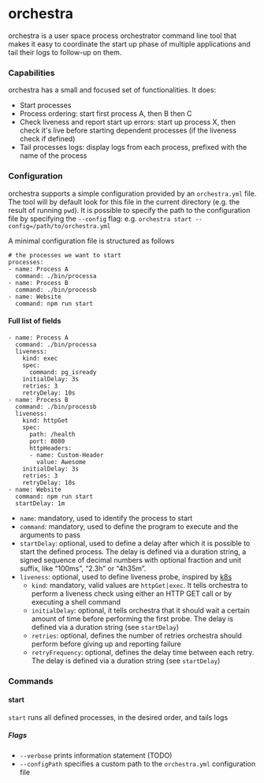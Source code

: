 # orchestra

orchestra is a user space process orchestrator command line tool that makes it easy to 
coordinate the start up phase of multiple applications and tail their logs to follow-up
on them.

### Capabilities

orchestra has a small and focused set of functionalities. It does:

- Start processes
- Process ordering: start first process A, then B then C
- Check liveness and report start up errors: start up process X, then check it's live before starting dependent processes (if the liveness check if defined)
- Tail processes logs: display logs from each process, prefixed with the name of the process

### Configuration

orchestra supports a simple configuration provided by an `orchestra.yml` file.
The tool will by default look for this file in the current directory (e.g. the result of running `pwd`).
It is possible to specify the path to the configuration file by specifying the `--config` flag:
e.g. `orchestra start --config=/path/to/orchestra.yml`

A minimal configuration file is structured as follows

```
# the processes we want to start
processes:
- name: Process A
  command: ./bin/processa
- name: Process B
  command: ./bin/processb
- name: Website
  command: npm run start
```

#### Full list of fields

```
- name: Process A
  command: ./bin/processa
  liveness:
    kind: exec
    spec:
      command: pg_isready
    initialDelay: 3s
    retries: 3
    retryDelay: 10s
- name: Process B
  command: ./bin/processb
  liveness:
    kind: httpGet
    spec:
      path: /health
      port: 8080
      httpHeaders:
      - name: Custom-Header
        value: Awesome
    initialDelay: 3s
    retries: 3
    retryDelay: 10s
- name: Website
  command: npm run start
  startDelay: 1m
```

- `name`: mandatory, used to identify the process to start
- `command`: mandatory, used to define the program to execute and the arguments to pass
- `startDelay`: optional, used to define a delay after which it is possible to start the defined process. The delay is defined via a duration string, a signed sequence of decimal numbers with optional fraction and unit suffix, like “100ms”, “2.3h” or “4h35m”.
- `liveness`: optional, used to define liveness probe, inspired by [k8s](https://kubernetes.io/docs/tasks/configure-pod-container/configure-liveness-readiness-startup-probes/)
  - `kind`: mandatory, valid values are `httpGet|exec`. It tells orchestra to perform a liveness check using either an HTTP GET call or by executing a shell command
  - `initialDelay`: optional, it tells orchestra that it should wait a certain amount of time before performing the first probe. The delay is defined via a duration string (see `startDelay`)
  - `retries`: optional, defines the number of retries orchestra should perform before giving up and reporting failure
  - `retryFrequency`: optional, defines the delay time between each retry. The delay is defined via a duration string (see `startDelay`)

### Commands

#### start

`start` runs all defined processes, in the desired order, and tails logs

##### Flags

- `--verbose` prints information statement (TODO)
- `--configPath` specifies a custom path to the `orchestra.yml` configuration file

